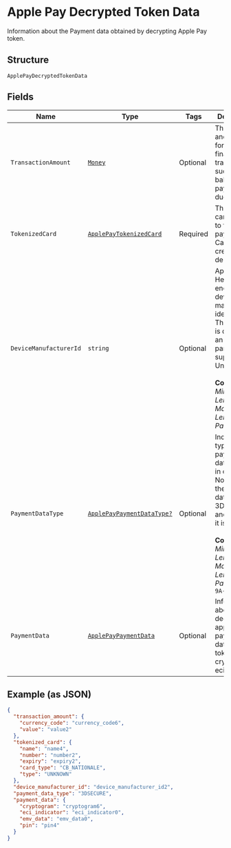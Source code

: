
# Apple Pay Decrypted Token Data

Information about the Payment data obtained by decrypting Apple Pay token.

## Structure

`ApplePayDecryptedTokenData`

## Fields

| Name | Type | Tags | Description |
|  --- | --- | --- | --- |
| `TransactionAmount` | [`Money`](../../doc/models/money.md) | Optional | The currency and amount for a financial transaction, such as a balance or payment due. |
| `TokenizedCard` | [`ApplePayTokenizedCard`](../../doc/models/apple-pay-tokenized-card.md) | Required | The payment card to use to fund a payment. Can be a credit or debit card. |
| `DeviceManufacturerId` | `string` | Optional | Apple Pay Hex-encoded device manufacturer identifier. The pattern is defined by an external party and supports Unicode.<br><br>**Constraints**: *Minimum Length*: `1`, *Maximum Length*: `2000`, *Pattern*: `^.*$` |
| `PaymentDataType` | [`ApplePayPaymentDataType?`](../../doc/models/apple-pay-payment-data-type.md) | Optional | Indicates the type of payment data passed, in case of Non China the payment data is 3DSECURE and for China it is EMV.<br><br>**Constraints**: *Minimum Length*: `1`, *Maximum Length*: `16`, *Pattern*: `^[0-9A-Z_]+$` |
| `PaymentData` | [`ApplePayPaymentData`](../../doc/models/apple-pay-payment-data.md) | Optional | Information about the decrypted apple pay payment data for the token like cryptogram, eci indicator. |

## Example (as JSON)

```json
{
  "transaction_amount": {
    "currency_code": "currency_code6",
    "value": "value2"
  },
  "tokenized_card": {
    "name": "name4",
    "number": "number2",
    "expiry": "expiry2",
    "card_type": "CB_NATIONALE",
    "type": "UNKNOWN"
  },
  "device_manufacturer_id": "device_manufacturer_id2",
  "payment_data_type": "3DSECURE",
  "payment_data": {
    "cryptogram": "cryptogram6",
    "eci_indicator": "eci_indicator0",
    "emv_data": "emv_data0",
    "pin": "pin4"
  }
}
```

